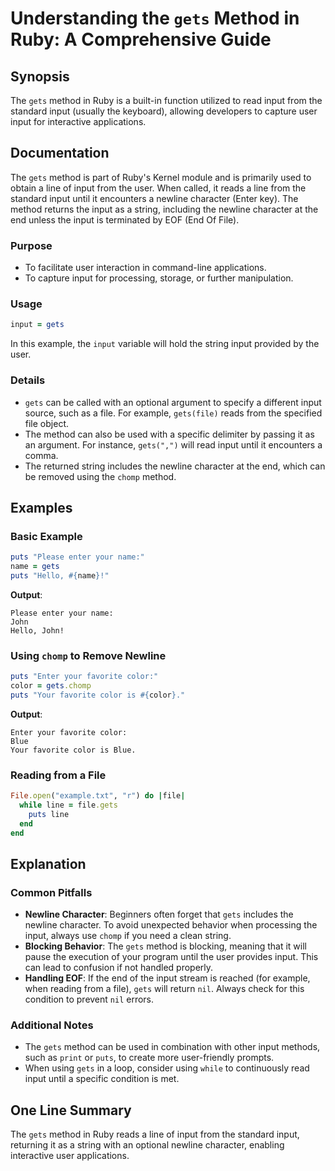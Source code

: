 <!--
Meta Description: # Understanding the `gets` Method in Ruby: A Comprehensive Guide ## Synopsis The `gets` method in Ruby is a built-in function utilized to read input f...
Meta Keywords: input, gets, method, file, ruby
-->

# Understanding the `gets` Method in Ruby: A Comprehensive Guide

## Synopsis
The `gets` method in Ruby is a built-in function utilized to read input from the standard input (usually the keyboard), allowing developers to capture user input for interactive applications.

## Documentation
The `gets` method is part of Ruby's Kernel module and is primarily used to obtain a line of input from the user. When called, it reads a line from the standard input until it encounters a newline character (Enter key). The method returns the input as a string, including the newline character at the end unless the input is terminated by EOF (End Of File).

### Purpose
- To facilitate user interaction in command-line applications.
- To capture input for processing, storage, or further manipulation.

### Usage
```ruby
input = gets
```

In this example, the `input` variable will hold the string input provided by the user.

### Details
- `gets` can be called with an optional argument to specify a different input source, such as a file. For example, `gets(file)` reads from the specified file object.
- The method can also be used with a specific delimiter by passing it as an argument. For instance, `gets(",")` will read input until it encounters a comma.
- The returned string includes the newline character at the end, which can be removed using the `chomp` method.

## Examples

### Basic Example
```ruby
puts "Please enter your name:"
name = gets
puts "Hello, #{name}!"
```
**Output**:
```
Please enter your name:
John
Hello, John!
```

### Using `chomp` to Remove Newline
```ruby
puts "Enter your favorite color:"
color = gets.chomp
puts "Your favorite color is #{color}."
```
**Output**:
```
Enter your favorite color:
Blue
Your favorite color is Blue.
```

### Reading from a File
```ruby
File.open("example.txt", "r") do |file|
  while line = file.gets
    puts line
  end
end
```

## Explanation
### Common Pitfalls
- **Newline Character**: Beginners often forget that `gets` includes the newline character. To avoid unexpected behavior when processing the input, always use `chomp` if you need a clean string.
- **Blocking Behavior**: The `gets` method is blocking, meaning that it will pause the execution of your program until the user provides input. This can lead to confusion if not handled properly.
- **Handling EOF**: If the end of the input stream is reached (for example, when reading from a file), `gets` will return `nil`. Always check for this condition to prevent `nil` errors.

### Additional Notes
- The `gets` method can be used in combination with other input methods, such as `print` or `puts`, to create more user-friendly prompts.
- When using `gets` in a loop, consider using `while` to continuously read input until a specific condition is met.

## One Line Summary
The `gets` method in Ruby reads a line of input from the standard input, returning it as a string with an optional newline character, enabling interactive user applications.